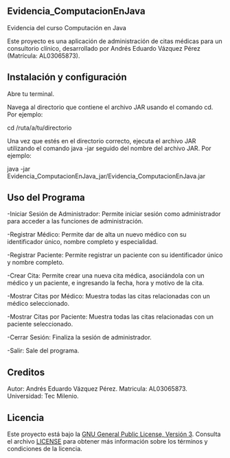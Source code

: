 ## Evidencia_ComputacionEnJava
Evidencia del curso Computación en Java

Este proyecto es una aplicación de administración de citas médicas para un consultorio clínico, desarrollado por Andrés Eduardo Vázquez Pérez (Matrícula: AL03065873).

## Instalación y configuración

Abre tu terminal.

Navega al directorio que contiene el archivo JAR usando el comando cd. Por ejemplo:

cd /ruta/a/tu/directorio

Una vez que estés en el directorio correcto, ejecuta el archivo JAR utilizando el comando java -jar seguido del nombre del archivo JAR. Por ejemplo:

java -jar Evidencia_ComputacionEnJava_jar/Evidencia_ComputacionEnJava.jar

## Uso del Programa
-Iniciar Sesión de Administrador: Permite iniciar sesión como administrador para acceder a las funciones de administración.

-Registrar Médico: Permite dar de alta un nuevo médico con su identificador único, nombre completo y especialidad.

-Registrar Paciente: Permite registrar un paciente con su identificador único y nombre completo.

-Crear Cita: Permite crear una nueva cita médica, asociándola con un médico y un paciente, e ingresando la fecha, hora y motivo de la cita.

-Mostrar Citas por Médico: Muestra todas las citas relacionadas con un médico seleccionado.

-Mostrar Citas por Paciente: Muestra todas las citas relacionadas con un paciente seleccionado.

-Cerrar Sesión: Finaliza la sesión de administrador.

-Salir: Sale del programa.

## Creditos
Autor: Andrés Eduardo Vázquez Pérez.
Matricula: AL03065873.
Universidad: Tec Milenio.

## Licencia
Este proyecto está bajo la [GNU General Public License, Versión 3](LICENSE). Consulta el archivo [LICENSE](LICENSE) para obtener más información sobre los términos y condiciones de la licencia.


